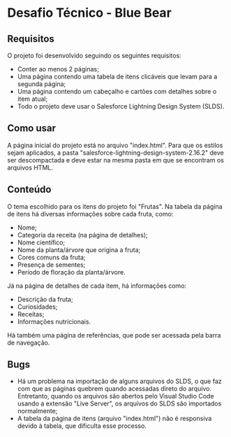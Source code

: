 # Desafio Técnico - Blue Bear
## Requisitos
O projeto foi desenvolvido seguindo os seguintes requisitos:
  - Conter ao menos 2 páginas;
  - Uma página contendo uma tabela de itens clicáveis que levam para a segunda página;
  - Uma página contendo um cabeçalho e cartões com detalhes sobre o item atual;
  - Todo o projeto deve usar o Salesforce Lightning Design System (SLDS).
 
## Como usar
A página inicial do projeto está no arquivo "index.html". Para que os estilos sejam aplicados, a pasta "salesforce-lightning-design-system-2.16.2" deve ser descompactada e deve estar na mesma pasta em que se encontram os arquivos HTML.

## Conteúdo
O tema escolhido para os itens do projeto foi "Frutas". Na tabela da página de itens há diversas informações sobre cada fruta, como:
  - Nome;
  - Categoria da receita (na página de detalhes);
  - Nome científico;
  - Nome da planta/árvore que origina a fruta;
  - Cores comuns da fruta;
  - Presença de sementes;
  - Período de floração da planta/árvore.

Já na página de detalhes de cada item, há informações como:
  - Descrição da fruta;
  - Curiosidades;
  - Receitas;
  - Informações nutricionais.

Há também uma página de referências, que pode ser acessada pela barra de navegação.

## Bugs
- Há um problema na importação de alguns arquivos do SLDS, o que faz com que as páginas quebrem quando acessadas direto do arquivo. Entretanto, quando os arquivos são abertos pelo Visual Studio Code usando a extensão "Live Server", os arquivos do SLDS são importados normalmente;
- A tabela da página de itens (arquivo "index.html") não é responsiva devido à tabela, que dificulta esse processo.
